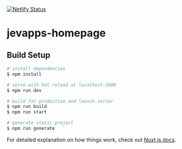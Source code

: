 [![Netlify Status](https://api.netlify.com/api/v1/badges/54b77cc6-65ae-4e51-8124-89a4449189ee/deploy-status)](https://app.netlify.com/sites/friendly-lumiere-7ba0a1/deploys)

# jevapps-homepage

## Build Setup

```bash
# install dependencies
$ npm install

# serve with hot reload at localhost:3000
$ npm run dev

# build for production and launch server
$ npm run build
$ npm run start

# generate static project
$ npm run generate
```

For detailed explanation on how things work, check out [Nuxt.js docs](https://nuxtjs.org).
